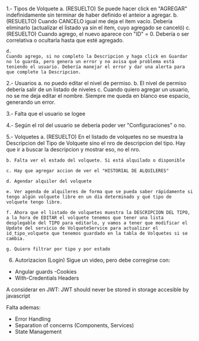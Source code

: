 1.- Tipos de Volquete
    a. (RESUELTO)
    Se puede hacer click en "AGREGAR" indefinidamente sin terminar de haber definido el anteior a agregar.
    b. (RESUELTO)
    Cuando CANCELO igual me deja el item vacío. Debería eliminarlo (actualizar el listado ya sin el item, cuyo agregado se canceló)
    c. (RESUELTO)
    Cuando agrego, el nuevo aparece con "ID" = 0. Debería o ser correlativa o ocultarla hasta que esté agregado.

    d.
    Cuando agrego, si no completo la Descripcion y hago click en Guardar no lo guarda, pero genera un error y no avisa qué problema está teniendo el usuario. Debería manejar el error y dar una alerta para que complete la Descripcion.


2.- Usuarios
    a. no puedo editar el nivel de permiso.
    b. El nivel de permiso debería salir de un listado de niveles
    c. Cuando quiero agregar un usuario, no se me deja editar el nombre. Siempre me queda en blanco ese espacio, generando un error.


3.- Falta que el usuario se logee

4.- Según el rol del usuario se debería poder ver "Configuraciones" o no.


5.- Volquetes
    a. (RESUELTO)
     En el listado de volquetes no se muestra la Descripcion del Tipo de Volquete sino el nro de descripcion del tipo. Hay que ir a buscar la descripcion y mostrar eso, no el nro.

    b. Falta ver el estado del volquete. Si está alquilado o disponible

    c. Hay que agregar accion de ver el "HISTORIAL DE ALQUILERES"

    d. Agendar alquiler del volquete

    e. Ver agenda de alquileres de forma que se pueda saber rápidamente si tengo algún volquete libre en un día determinado y qué tipo de volquete tengo libre.

    f. Ahora que el listado de volquetes muestra la DESCRIPCION DEL TIPO, a la hora de EDITAR el volquete tenemos que tener una lista desplegable del TIPO para editarlo, y vamos a tener que modificar el Update del servicio de VolqueteService para actualizar el id_tipo_volquete que tenemos guardado en la tabla de Volquetes si se cambia.

    g. Quiero filtrar por tipo y por estado

6. Autorizacion (Login)
Sigue un video, pero debe corregirse con:
- Angular guards
-Cookies
- With-Credentials Headers

A considerar en JWT: JWT should never be stored in storage accesible by javascript

Falta ademas:
- Error Handling
- Separation of concerns (Components, Services)
- State Management